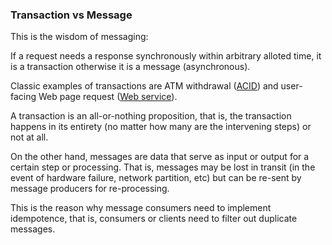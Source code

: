 ### Transaction vs Message

This is the wisdom of messaging:

If a request needs a response synchronously within arbitrary alloted time, it is a transaction otherwise it is a message (asynchronous).

Classic examples of transactions are ATM withdrawal ([ACID](https://en.wikipedia.org/wiki/ACID)) and user-facing Web page request ([Web service](https://en.wikipedia.org/wiki/Web_service)).

A transaction is an all-or-nothing proposition, that is, the transaction happens in its entirety (no matter how many are the intervening steps) or not at all.

On the other hand, messages are data that serve as input or output for a certain step or processing. That is, messages may be lost in transit (in the event of hardware failure, network partition, etc) but can be re-sent by message producers for re-processing.

This is the reason why message consumers need to implement idempotence, that is, consumers or clients need to filter out duplicate messages.

